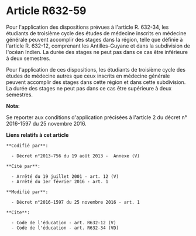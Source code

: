 # Article R632-59

Pour l'application des dispositions prévues à l'article R. 632-34, les étudiants de troisième cycle des études de médecine
inscrits en médecine générale peuvent accomplir des stages dans la région, telle que définie à l'article R. 632-12,
comprenant les Antilles-Guyane et dans la subdivision de l'océan Indien. La durée des stages ne peut pas dans ce cas être
inférieure à deux semestres. 

Pour l'application de ces dispositions, les étudiants de troisième cycle des études de médecine autres que ceux inscrits en
médecine générale peuvent accomplir des stages dans cette région et dans cette subdivision. La durée des stages ne peut pas
dans ce cas être supérieure à deux semestres.

**Nota:**

Se reporter aux conditions d'application précisées à l'article 2 du décret n° 2016-1597 du 25 novembre 2016.

**Liens relatifs à cet article**

	**Codifié par**:

	  - Décret n°2013-756 du 19 août 2013 -  Annexe (V)

	**Cité par**:

	  - Arrêté du 19 juillet 2001 - art. 12 (V)
	  - Arrêté du 1er février 2016 - art. 1

	**Modifié par**:

	  - Décret n°2016-1597 du 25 novembre 2016 - art. 1

	**Cite**:

	  - Code de l'éducation - art. R632-12 (V)
	  - Code de l'éducation - art. R632-34 (VD)
